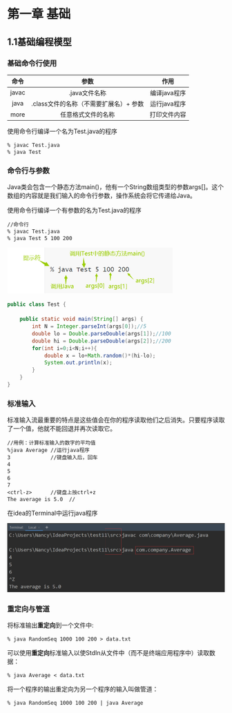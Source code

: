 

# 第一章 基础

## 1.1基础编程模型

### 基础命令行使用

| 命令  |                  参数                  |     作用     |
| :---: | :------------------------------------: | :----------: |
| javac |             .java文件名称              | 编译java程序 |
| java  | .class文件的名称（不需要扩展名）+ 参数 | 运行java程序 |
| more  |           任意格式文件的名称           | 打印文件内容 |

使用命令行编译一个名为Test.java的程序

```
% javac Test.java
% java Test
```

### 命令行与参数

​	Java类会包含一个静态方法main()，他有一个String数组类型的参数args[]。这个数组的内容就是我们输入的命令行参数，操作系统会将它传递给Java。

使用命令行编译一个有参数的名为Test.java的程序

```
//命令行
% javac Test.java
% java Test 5 100 200
```

<img src="..\image\QQ图片20220705151918.png" alt="命令行解析" style="zoom:67%;" />

````java
public class Test {

    public static void main(String[] args) {
        int N = Integer.parseInt(args[0]);//5
        double lo = Double.parseDouble(args[1]);//100
        double hi = Double.parseDouble(args[2]);//200
        for(int i=0;i<N;i++){
            double x = lo+Math.random()*(hi-lo);
            System.out.println(x);
        }
    }
}
````

### 标准输入

标准输入流最重要的特点是这些值会在你的程序读取他们之后消失。只要程序读取了一个值，他就不能回退并再次读取它。

```
//用例：计算标准输入的数字的平均值
%java Average //运行java程序
3             //键盘输入后，回车
4
5
6
7
<ctrl-z>      //键盘上按ctrl+z
The average is 5.0  // 
```

在idea的Terminal中运行java程序

<img src="..\image\QQ图片20220706104948.png" alt="命令行解析"  />

### 重定向与管道

将标准输出**重定向**到一个文件中:

```
% java RandomSeq 1000 100 200 > data.txt
```



可以使用**重定向**标准输入以使StdIn从文件中（而不是终端应用程序中）读取数据：

```
% java Average < data.txt
```

将一个程序的输出重定向为另一个程序的输入叫做管道：

```
% java RandomSeq 1000 100 200 | java Average
```

